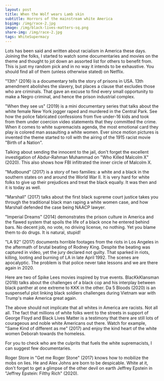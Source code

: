 ```yaml
---
layout: post
title: When the Wolf wears Lamb skin
subtitle: Horrors of the mainstream white America
bigimg: /img/race-2.jpg
image: /img/black-lives-matters-sq.png
share-img: /img/race-2.jpg
tags: WhiteSupermacy
---
```


Lots has been said and written about racialism in America these days. Joining the folks, I started to watch some documentaries and movies on the theme and thought to jot down an assorted list for others to benefit from. This is just my random pick and in no way it intends to be exhaustive. You should find all of them (unless otherwise stated) on Netflix.

"13th" (2016) is a documentary tells the story of prisons in USA. 13th amendment abolishes the slavery, but places a clause that excludes those who are criminals. That gave an excuse to find every small opportunity to make a Negro criminal, and hence the prison industrial complex. 

"When they see us" (2019) is a mini documentary series that talks about the white female New York jogger raped and murdered in the Central Park. See how the police fabricated confessions from five under-16 kids and took from them under coercion video statements that they committed the crime. When it comes to white supremacists agenda, the most emotional card they play is colored man assaulting a white women. Ever since motion pictures is invented the theme started to roll with the airing of the 1915 racist movie "Birth of a Nation".

Talking about sending the innocent to the jail, don't forget the excellent investigation of Abdur-Rahman Muhammad on "Who Killed Malcolm X" (2020). This also shows how FBI infiltrated the inner circle of Malcolm X. 

"Mudbound" (2017) is a story of two families: a white and a black in the southern states on and around the World War II. It is very hard for white folks to give up their prejudices and treat the black equally. It was then and it is today as well. 

"Marshall" (2017) talks about the first black supreme court justice takes you through the traditional black man raping a white women case, and how Marshall defended the case being NAACP lawyer. 

"Imperial Dreams" (2014) demonstrates the prison culture in America and the flawed system that spoils the life of a black once he entered behind bars. No decent job, no vote, no driving license, no nothing. Yet you blame them to do drugs. It is natural, stupid!

"LA 92" (2017) documents horrible footages from the riots in Los Angeles in the aftermath of brutal beating of Rodney King. Despite the beating was captured in video, yet the jury declared not guilty. That sparked in riots, killing, looting and burning of LA in late April 1992. The scenes are apocalyptic. The problem is that police never take lessons and we are there again in 2020. 

Here are two of Spike Lees movies inspired by true events. BlacKkKlansman (2018) talks about the challenges of a black cop and his interplay between black panther at one extreme to KKK in the other. Da 5 Bloods (2020) is an suspenseful plot linking black soldiers challenges during Vietnam war with Trump's make America great again. 

The above should not implicate that all whites in America are racists. Not all all. The fact that millions of white folks went to the streets in support of George Floyd and Black Lives Matter is a testimony that there are still lots of courageous and noble white Americans out there. Watch for example, "Same Kind of different as me" (2017) and enjoy the kind heart of the white women Deborah towards the homeless. 

For you to check who are the culprits that fuels the white supremacists, I can suggest few documentaries.

Roger Store in "Get me Roger Stone" (2017) knows how to mobilize the mobs on lies. He and Alex Johns are born to be despicable. White at it, don't forget to get a glimpse of the other devil on earth Jeffrey Epstein in "Jeffrey Epstein: Filthy Rich" (2020).   

